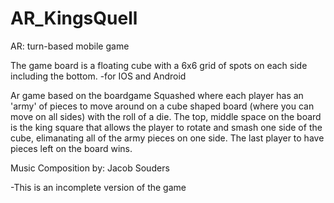 # AR_KingsQuell
AR: turn-based mobile game

The game board is a floating cube with a 6x6 grid of spots on each side including the bottom.
-for IOS and Android

Ar game based on the boardgame Squashed where each player has an 'army' of pieces to move around on a cube shaped board (where you can move on all sides) with the roll of a die. The top, middle space on the board is the king square that allows the player to rotate and smash one side of the cube, elimanating all of the army pieces on one side. The last player to have pieces left on the board wins.

Music Composition by: Jacob Souders

-This is an incomplete version of the game
